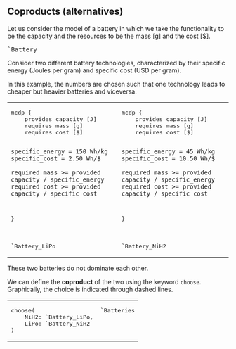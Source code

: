 ## Coproducts (alternatives)


Let us consider the model of a battery in which we take 
the functionality to be the capacity 
and the resources to be the mass [g] and the cost [$].

<div style='display:none'>
<pre class='mcdp' id='Battery'>
mcdp {
	provides capacity [J]
	requires mass [g]
	requires cost [$]
	
	specific_energy = 150 Wh/kg
    specific_cost = 2.50 Wh/$

	required mass >= provided capacity / specific_energy
	required cost >= provided capacity / specific_cost
}
</pre>
</div>

<pre class='ndp_graph_templatized_labeled'>`Battery</pre>


Consider two different battery technologies, 
characterized by their specific energy (Joules per gram)
and specific cost (USD per gram).

In this example, the numbers are chosen such that
one technology leads to cheaper but heavier batteries
and viceversa.

<table>
<tr>
<td>
<pre class='mcdp' id='battery_LiPo' label='Battery_LiPo.mcdp'>
mcdp {
	provides capacity [J]
	requires mass [g]
	requires cost [$]
	
	specific_energy = 150 Wh/kg
    specific_cost = 2.50 Wh/$

	required mass >= provided capacity / specific_energy
	required cost >= provided capacity / specific_cost
}
</pre>
</td>
<td>
<pre class='mcdp' id='Battery_NiH2' label='Battery_NiH2.mcdp'>
mcdp {
	provides capacity [J]
	requires mass [g]
	requires cost [$]
	
	specific_energy = 45 Wh/kg
    specific_cost = 10.50 Wh/$ 

	required mass >= provided capacity / specific_energy
	required cost >= provided capacity / specific_cost
}
</pre>
</td>
</tr>
<tr>
<td>
<pre class='ndp_graph_templatized_labeled'>`Battery_LiPo</pre>
</td>
<td>
<pre class='ndp_graph_templatized_labeled'>`Battery_NiH2</pre>
</td>
</tr>
</table>

These two batteries do not dominate each other.

We can define the **coproduct** of the two using
the keyword ``choose``. Graphically, the choice is indicated through dashed lines.

<table>
<tr>
<td valign="top">
<pre class='mcdp' id='Batteries' label='Batteries.mcdp'>
choose(
	NiH2: `Battery_LiPo,
	LiPo: `Battery_NiH2
)
</pre>
</td>
<td valign="top">
<pre class='ndp_graph_enclosed'>`Batteries</pre>
</td>
</tr>
</table>






